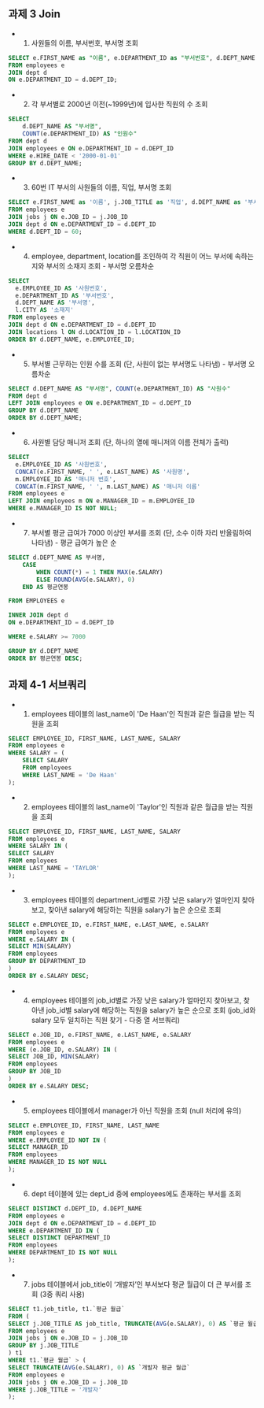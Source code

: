 ## 과제 3 Join

- 1. 사원들의 이름, 부서번호, 부서명 조회

```sql
SELECT e.FIRST_NAME as "이름", e.DEPARTMENT_ID as "부서번호", d.DEPT_NAME as "부서명"
FROM employees e
JOIN dept d
ON e.DEPARTMENT_ID = d.DEPT_ID;
```

- 2. 각 부서별로 2000년 이전(~1999년)에 입사한 직원의 수 조회

```sql
SELECT
    d.DEPT_NAME AS "부서명",
    COUNT(e.DEPARTMENT_ID) AS "인원수"
FROM dept d
JOIN employees e ON e.DEPARTMENT_ID = d.DEPT_ID
WHERE e.HIRE_DATE < '2000-01-01'
GROUP BY d.DEPT_NAME;
```

- 3. 60번 IT 부서의 사원들의 이름, 직업, 부서명 조회

```sql
SELECT e.FIRST_NAME as '이름', j.JOB_TITLE as '직업', d.DEPT_NAME as '부서명'
FROM employees e
JOIN jobs j ON e.JOB_ID = j.JOB_ID
JOIN dept d ON e.DEPARTMENT_ID = d.DEPT_ID
WHERE d.DEPT_ID = 60;
```

- 4. employee, department, location를 조인하여 각 직원이 어느 부서에 속하는지와 부서의 소재지 조회 - 부서명 오름차순

```sql
SELECT
  e.EMPLOYEE_ID AS '사원번호',
  e.DEPARTMENT_ID AS '부서번호',
  d.DEPT_NAME AS '부서명',
  l.CITY AS '소재지'
FROM employees e
JOIN dept d ON e.DEPARTMENT_ID = d.DEPT_ID
JOIN locations l ON d.LOCATION_ID = l.LOCATION_ID
ORDER BY d.DEPT_NAME, e.EMPLOYEE_ID;
```

- 5. 부서별 근무하는 인원 수를 조회 (단, 사원이 없는 부서명도 나타냄) - 부서명 오름차순

```sql
SELECT d.DEPT_NAME AS "부서명", COUNT(e.DEPARTMENT_ID) AS "사원수"
FROM dept d
LEFT JOIN employees e ON e.DEPARTMENT_ID = d.DEPT_ID
GROUP BY d.DEPT_NAME
ORDER BY d.DEPT_NAME;
```

- 6. 사원별 담당 매니저 조회 (단, 하나의 열에 매니저의 이름 전체가 출력)

```sql
SELECT
  e.EMPLOYEE_ID AS '사원번호',
  CONCAT(e.FIRST_NAME, ' ', e.LAST_NAME) AS '사원명',
  m.EMPLOYEE_ID AS '매니저 번호',
  CONCAT(m.FIRST_NAME, ' ', m.LAST_NAME) AS '매니저 이름'
FROM employees e
LEFT JOIN employees m ON e.MANAGER_ID = m.EMPLOYEE_ID
WHERE e.MANAGER_ID IS NOT NULL;
```

- 7. 부서별 평균 급여가 7000 이상인 부서를 조회 (단, 소수 이하 자리 반올림하여 나타냄) - 평균 급여가 높은 순

```sql
SELECT d.DEPT_NAME AS 부서명,
    CASE
        WHEN COUNT(*) = 1 THEN MAX(e.SALARY)
        ELSE ROUND(AVG(e.SALARY), 0)
    END AS 평균연봉

FROM EMPLOYEES e

INNER JOIN dept d
ON e.DEPARTMENT_ID = d.DEPT_ID

WHERE e.SALARY >= 7000

GROUP BY d.DEPT_NAME
ORDER BY 평균연봉 DESC;
```

## 과제 4-1 서브쿼리

- 1. employees 테이블의 last_name이 'De Haan'인 직원과 같은 월급을 받는 직원을 조회

```sql
SELECT EMPLOYEE_ID, FIRST_NAME, LAST_NAME, SALARY
FROM employees e
WHERE SALARY = (
    SELECT SALARY
    FROM employees
    WHERE LAST_NAME = 'De Haan'
);
```

- 2. employees 테이블의 last_name이 'Taylor'인 직원과 같은 월급을 받는 직원을 조회

```sql
SELECT EMPLOYEE_ID, FIRST_NAME, LAST_NAME, SALARY
FROM employees e
WHERE SALARY IN (
SELECT SALARY
FROM employees
WHERE LAST_NAME = 'TAYLOR'
);
```

- 3. employees 테이블의 department_id별로 가장 낮은 salary가 얼마인지 찾아보고, 찾아낸 salary에 해당하는 직원을 salary가 높은 순으로 조회

```sql
SELECT e.EMPLOYEE_ID, e.FIRST_NAME, e.LAST_NAME, e.SALARY
FROM employees e
WHERE e.SALARY IN (
SELECT MIN(SALARY)
FROM employees
GROUP BY DEPARTMENT_ID
)
ORDER BY e.SALARY DESC;
```

- 4. employees 테이블의 job_id별로 가장 낮은 salary가 얼마인지 찾아보고, 찾아낸 job_id별 salary에 해당하는 직원을 salary가 높은 순으로 조회 (job_id와 salary 모두 일치하는 직원 찾기 - 다중 열 서브쿼리)

```sql
SELECT e.JOB_ID, e.FIRST_NAME, e.LAST_NAME, e.SALARY
FROM employees e
WHERE (e.JOB_ID, e.SALARY) IN (
SELECT JOB_ID, MIN(SALARY)
FROM employees
GROUP BY JOB_ID
)
ORDER BY e.SALARY DESC;
```

- 5. employees 테이블에서 manager가 아닌 직원을 조회 (null 처리에 유의)

```sql
SELECT e.EMPLOYEE_ID, FIRST_NAME, LAST_NAME
FROM employees e
WHERE e.EMPLOYEE_ID NOT IN (
SELECT MANAGER_ID
FROM employees
WHERE MANAGER_ID IS NOT NULL
);
```

- 6. dept 테이블에 있는 dept_id 중에 employees에도 존재하는 부서를 조회

```sql
SELECT DISTINCT d.DEPT_ID, d.DEPT_NAME
FROM employees e
JOIN dept d ON e.DEPARTMENT_ID = d.DEPT_ID
WHERE e.DEPARTMENT_ID IN (
SELECT DISTINCT DEPARTMENT_ID
FROM employees
WHERE DEPARTMENT_ID IS NOT NULL
);
```

- 7. jobs 테이블에서 job_title이 ‘개발자’인 부서보다 평균 월급이 더 큰 부서를 조회 (3중 쿼리 사용)

```sql
SELECT t1.job_title, t1.`평균 월급`
FROM (
SELECT j.JOB_TITLE AS job_title, TRUNCATE(AVG(e.SALARY), 0) AS `평균 월급`
FROM employees e
JOIN jobs j ON e.JOB_ID = j.JOB_ID
GROUP BY j.JOB_TITLE
) t1
WHERE t1.`평균 월급` > (
SELECT TRUNCATE(AVG(e.SALARY), 0) AS `개발자 평균 월급`
FROM employees e
JOIN jobs j ON e.JOB_ID = j.JOB_ID
WHERE j.JOB_TITLE = '개발자'
);
```
